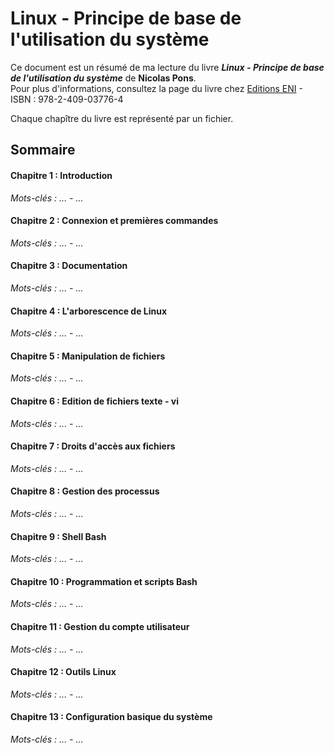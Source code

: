# Linux - Principe de base de l'utilisation du système
Ce document est un résumé de ma lecture du livre ___Linux - Principe de base de l'utilisation du système___ de **Nicolas Pons**.  
Pour plus d'informations, consultez la page du livre chez 
[Editions ENI](https://www.editions-eni.fr/livre/linux-principes-de-base-de-l-utilisation-du-systeme-8e-edition-9782409037764) - ISBN : 978-2-409-03776-4

Chaque chapître du livre est représenté par un fichier.

## Sommaire

#### Chapitre 1 : Introduction
*Mots-clés : ... - ...*

#### Chapitre 2 : Connexion et premières commandes
*Mots-clés : ... - ...*  

#### Chapitre 3 : Documentation
*Mots-clés : ... - ...*

#### Chapitre 4 : L'arborescence de Linux
*Mots-clés : ... - ...*

#### Chapitre 5 : Manipulation de fichiers
*Mots-clés : ... - ...*  

#### Chapitre 6 : Edition de fichiers texte - vi
*Mots-clés : ... - ...*

#### Chapitre 7 : Droits d'accès aux fichiers
*Mots-clés : ... - ...*

#### Chapitre 8 : Gestion des processus
*Mots-clés : ... - ...*

#### Chapitre 9 : Shell Bash
*Mots-clés : ... - ...*

#### Chapitre 10 : Programmation et scripts Bash
*Mots-clés : ... - ...*

#### Chapitre 11 : Gestion du compte utilisateur
*Mots-clés : ... - ...*

#### Chapitre 12 : Outils Linux
*Mots-clés : ... - ...*

#### Chapitre 13 : Configuration basique du système
*Mots-clés : ... - ...*
